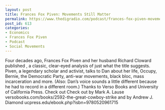 ```yaml
---
layout: post
title: Frances Fox Piven: Movements Still Matter
permalink: https://www.thedigradio.com/podcast/frances-fox-piven-movements-still-matter/index.html
post_id: 613
categories: 
- Economics
- Frances Fox Piven
- Podcast
- Social Movements
---
```


Four decades ago, Frances Fox Piven and her husband Richard Cloward published 
, a classic, clear-eyed analysis of just what the title suggests. Piven, a legendary scholar and activist, talks to Dan about her life, Occupy, Bernie, the Democratic Party, anti-war movements, black bloc, mass incarceration and more. (Also: Dan’s voice sounds a little different because he had to record in a different room.) Thanks to Verso Books and University of California Press. Check out Check out 
 by Mark A. Lause versobooks.com/books/2592-the-great-cowboy-strike and 
 by Andrew J. Diamond ucpress.edu/ebook.php?isbn=9780520961715